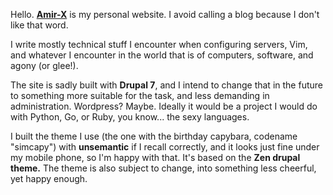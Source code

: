 Hello. **[Amir-X](http://amir-x.com/)** is my personal website. I avoid calling a blog because I don't like that word.

I write mostly technical stuff I encounter when configuring servers, Vim, and whatever I
encounter in the world that is of computers, software, and agony (or glee!).

The site is sadly built with **Drupal 7**, and I intend to change that in the future to something
more suitable for the task, and less demanding in administration. Wordpress? Maybe. Ideally
it would be a project I would do with Python, Go, or Ruby, you know... the sexy languages.

I built the theme I use (the one with the birthday capybara, codename "simcapy") with **unsemantic**
if I recall correctly, and it looks just fine under my mobile phone, so I'm happy with that. It's based on the
**Zen drupal theme.** The theme is also subject to change, into something less cheerful, yet happy enough.


